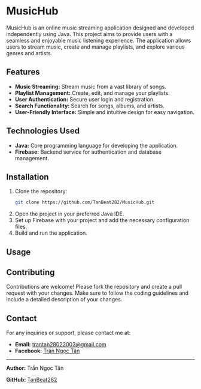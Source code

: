 # MusicHub

MusicHub is an online music streaming application designed and developed independently using Java. This project aims to provide users with a seamless and enjoyable music listening experience. The application allows users to stream music, create and manage playlists, and explore various genres and artists.

## Features

- **Music Streaming:** Stream music from a vast library of songs.
- **Playlist Management:** Create, edit, and manage your playlists.
- **User Authentication:** Secure user login and registration.
- **Search Functionality:** Search for songs, albums, and artists.
- **User-Friendly Interface:** Simple and intuitive design for easy navigation.

## Technologies Used

- **Java:** Core programming language for developing the application.
- **Firebase:** Backend service for authentication and database management.

## Installation

1. Clone the repository:
    ```sh
    git clone https://github.com/TanBeat282/MusicHub.git
    ```
2. Open the project in your preferred Java IDE.
3. Set up Firebase with your project and add the necessary configuration files.
4. Build and run the application.

## Usage

## Contributing

Contributions are welcome! Please fork the repository and create a pull request with your changes. Make sure to follow the coding guidelines and include a detailed description of your changes.


## Contact

For any inquiries or support, please contact me at:
- **Email:** trantan28022003@gmail.com
- **Facebook:** [Trần Ngọc Tân](https://www.facebook.com/trantan03)


---

**Author:** Trần Ngọc Tân

**GitHub:** [TanBeat282](https://github.com/TanBeat282)

